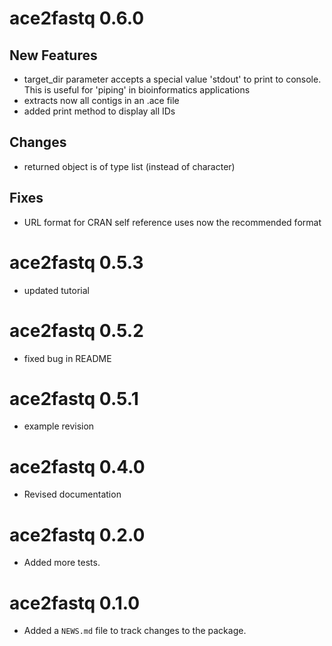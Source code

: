 # ace2fastq 0.6.0

## New Features

* target_dir parameter accepts a special value 'stdout' to print to console. This is useful for 'piping' in bioinformatics applications
* extracts now all contigs in an .ace file
* added print method to display all IDs

## Changes
* returned object is of type list (instead of character)

## Fixes

* URL format for CRAN self reference uses now the recommended format

# ace2fastq 0.5.3

* updated tutorial

# ace2fastq 0.5.2

* fixed bug in README

# ace2fastq 0.5.1

* example revision

# ace2fastq 0.4.0

* Revised documentation

# ace2fastq 0.2.0

* Added more tests.

# ace2fastq 0.1.0

* Added a `NEWS.md` file to track changes to the package.
